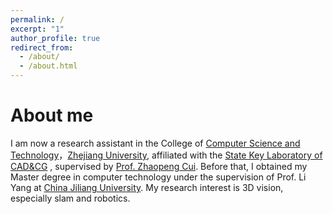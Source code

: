 ```yaml
---
permalink: /
excerpt: "1"
author_profile: true
redirect_from: 
  - /about/
  - /about.html
---
```


About me
======
I am now a research assistant in the  College of [Computer Science and Technology](http://www.cs.zju.edu.cn/)，[Zhejiang University](https://www.zju.edu.cn/english/),  affiliated with the [State Key Laboratory of CAD&CG](http://www.cad.zju.edu.cn/index.html) , supervised by [Prof. Zhaopeng Cui](https://zhpcui.github.io/). 
Before that, I obtained my Master degree in computer technology under the supervision of  Prof. Li Yang at [China Jiliang University](https://www.cjlu.edu.cn/). My research interest is 3D vision, especially slam and robotics.


